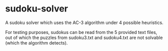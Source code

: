 # sudoku-solver

A sudoku solver which uses the AC-3 algorithm under 4 possible heuristics. 

For testing purposes, sudokus can be read from the 5 provided text files, out of which the puzzles from sudoku3.txt and sudoku4.txt are not solvable (which the algorithm detects).
